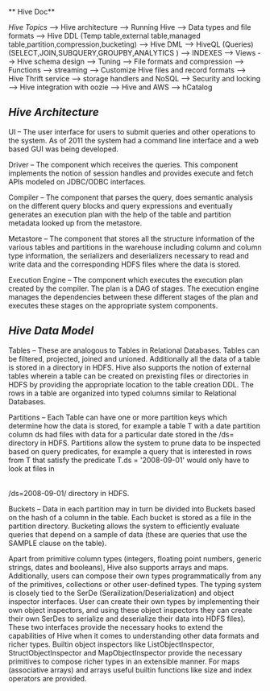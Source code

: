 
** Hive Doc**

_Hive Topics_
        --> Hive architecture
        --> Running Hive
        --> Data types and file formats
        --> Hive DDL (Temp table,external table,managed table,partition,compression,bucketing)
        --> Hive DML
        --> HiveQL (Queries) (SELECT,JOIN,SUBQUERY,GROUPBY,ANALYTICS )
        --> INDEXES
        --> Views
        --> Hive schema design
        --> Tuning
        --> File formats and compression
        --> Functions
        --> streaming
        --> Customize Hive files and record formats
        --> Hive Thrift service
        --> storage handlers and NoSQL
        --> Security and locking
        --> Hive integration with oozie
        --> Hive and AWS
        --> hCatalog

_Hive Architecture_
------------------
UI –	The user interface for users to submit queries and other operations to the system. As of 2011 the system had a command line interface and a web based GUI was being developed.

Driver –	The component which receives the queries. This component implements the notion of session handles and provides execute and fetch APIs modeled on JDBC/ODBC interfaces.

Compiler –	The component that parses the query, does semantic analysis on the different query blocks and query expressions and eventually generates an execution plan with the help of
     the table and partition metadata looked up from the metastore.

Metastore –	The component that stores all the structure information of the various tables and partitions in the warehouse including column and column type information, the serializers
   and deserializers necessary to read and write data and the corresponding HDFS files where the data is stored.

Execution Engine –	The component which executes the execution plan created by the compiler. The plan is a DAG of stages. The execution engine manages the dependencies between
      these different stages of the plan and executes these stages on the appropriate system components.


_Hive Data Model_
---------------

Tables – These are analogous to Tables in Relational Databases. Tables can be filtered, projected, joined and unioned. Additionally all the data of a table is stored in a directory in HDFS. Hive also supports the notion of external tables wherein a table can be created on prexisting files or directories in HDFS by providing the appropriate location to the table creation DDL. The rows in a table are organized into typed columns similar to Relational Databases.

Partitions – Each Table can have one or more partition keys which determine how the data is stored, for example a table T with a date partition column ds had files with data for a particular date stored in the <table location>/ds=<date> directory in HDFS. Partitions allow the system to prune data to be inspected based on query predicates, for example a query that is interested in rows from T that satisfy the predicate T.ds = '2008-09-01' would only have to look at files in <table location>/ds=2008-09-01/ directory in HDFS.

Buckets – Data in each partition may in turn be divided into Buckets based on the hash of a column in the table. Each bucket is stored as a file in the partition directory. Bucketing allows the system to efficiently evaluate queries that depend on a sample of data (these are queries that use the SAMPLE clause on the table).

Apart from primitive column types (integers, floating point numbers, generic strings, dates and booleans), Hive also supports arrays and maps. Additionally, users can compose their own types programmatically from any of the primitives, collections or other user-defined types. The typing system is closely tied to the SerDe (Serailization/Deserialization) and object inspector interfaces. User can create their own types by implementing their own  object inspectors, and using these object inspectors they can create their own SerDes to serialize and deserialize their data into HDFS files). These two interfaces provide the necessary hooks to extend the capabilities of
Hive when it comes to understanding other data formats and richer types. Builtin object inspectors like ListObjectInspector, StructObjectInspector and MapObjectInspector provide the necessary primitives to compose richer types in an extensible manner. For maps (associative arrays) and arrays useful builtin functions like size and index operators are provided.

